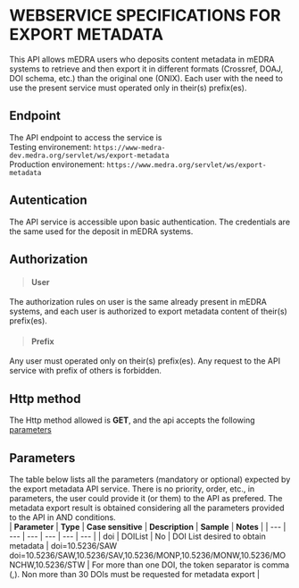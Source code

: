# WEBSERVICE SPECIFICATIONS FOR EXPORT METADATA

This API allows mEDRA users who deposits content metadata in mEDRA systems to retrieve and then export it in different formats (Crossref, DOAJ, DOI schema, etc.) than the original one (ONIX). Each user with the need to use the present service must operated only in their(s) prefix(es).

## Endpoint

The API endpoint to access the service is \
Testing environement: `https://www-medra-dev.medra.org/servlet/ws/export-metadata` \
Production environement: `https://www.medra.org/servlet/ws/export-metadata`

## Autentication

The API service is accessible upon basic authentication. The credentials are the same used for the deposit in mEDRA systems.

## Authorization

> #### User

The authorization rules on user is the same already present in mEDRA systems, and each user is authorized to export metadata content of their(s) prefix(es).

> #### Prefix

Any user must operated only on their(s) prefix(es). Any request to the API service with prefix of others is forbidden.

## Http method

The Http method allowed is **GET**, and the api accepts the following [parameters](#Parameters)

## Parameters

The table below lists all the parameters (mandatory or optional) expected by the export metadata API service. There is no priority, order, etc., in parameters, the user could provide it (or them) to the API as prefered. The metadata export result is obtained considering all the parameters provided to the API in AND conditions. \
| **Parameter** | **Type** | **Case sensitive** | **Description** | **Sample** | **Notes** |
| --- | --- | --- | --- | --- | --- |
| doi | DOIList | No | DOI List desired to obtain metadata | doi=10.5236/SAW
doi=10.5236/SAW,10.5236/SAV,10.5236/MONP,10.5236/MONW,10.5236/MONCHW,10.5236/STW
| For more than one DOI, the token separator is comma (,). Non more than 30 DOIs must be requested for metadata export |
